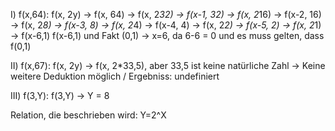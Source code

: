 I)
f(x,64):
f(x, 2y) -> f(x, 64) -> f(x, 2*32) -> f(x-1, 32) -> f(x, 2*16) -> f(x-2, 16) -> f(x, 2*8) -> f(x-3, 8) -> f(x, 2*4) -> f(x-4, 4) -> f(x, 2*2) -> f(x-5, 2) -> f(x, 2*1) -> f(x-6,1)
f(x-6,1) und Fakt (0,1) -> x=6, da 6-6 = 0 und es muss gelten, dass f(0,1)

II)
f(x,67): 
f(x, 2y) -> f(x, 2*33,5), aber 33,5 ist keine natürliche Zahl -> Keine weitere Deduktion möglich / Ergebniss: undefiniert

III)
f(3,Y):
f(3,Y) -> Y = 8

Relation, die beschrieben wird: Y=2^X

